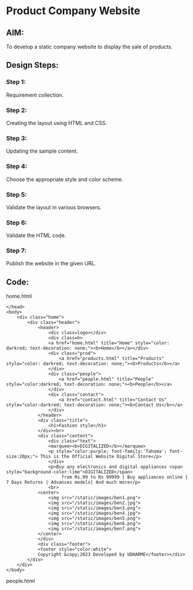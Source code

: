 # Product Company Website
## AIM:
To develop a static company website to display the sale of products.

## Design Steps:

### Step 1:
Requirement collection.

### Step 2:
Creating the layout using HTML and CSS.

### Step 3:
Updating the sample content.

### Step 4:
Choose the appropriate style and color scheme.

### Step 5:
Validate the layout in various browsers.

### Step 6:
Validate the HTML code.

### Step 7:
Publish the website in the given URL.

## Code:
home.html


<!DOCTYPE html>
<html lang="en">
    <head>
        <title>
            Home Page
        </title>
        <meta name="viewport" 
         content="width=device-width, initial-scale=1.0">
        <link rel="stylesheet" href="/static/css/styles.css">
    <style>
    .text{
        color:blueviolet;
        font-family:'Lucida Sans';
        font-size: 30px;
        text-align:center;
    }
    img{
        height: 150px;
        width: 150px;
        align-items:center;
    }
    </style>

    </head>
    <body>
        <div class="home">
            <div class="header">
                <header>
                    <div class=logo></div>
                    <div class=h>
                    <a href="home.html" title="Home" style="color: darkred; text-decoration: none;"><b>Home</b></a></div>
                    <div class="prod">
                        <a href="products.html" title="Products" style="color: darkred; text-decoration: none;"><b>Products</b></a>
                    </div>
                    <div class="people">
                        <a href="people.html" title="People" style="color:darkred; text-decoration: none;"><b>People</b></a>
                    </div>
                    <div class="contact">
                        <a href="contact.html" title="Contact Us" style="color:darkred; text-decoration: none;"><b>Contact Us</b></a>
                    </div>
                </header>
                <div class="title">
                    <h1>Fashion style</h1>
                </div><br>
                <div class="content">
                    <div class="text">
                    <marquee><b>DIGITALIZED</b></marquee>
                    <p style="color:purple; font-family:'Tahoma'; font-size:20px;"> This is the Official Website Digital Store</p>
                    </div>
                    <p>Buy any electronics and digital appliances <span style="background-color:lime">DIGITALIZED</span>
                         from Rs.99 to Rs 99999 | Buy appliances online | 7 Days Returns | Advances models| And much more</p>
                    <br>
                <center>
                    <img src="/static/images/ben1.png">
                    <img src="/static/images/ben2.jpg">
                    <img src="/static/images/ben3.png">
                    <img src="/static/images/ben4.jpg">
                    <img src="/static/images/ben5.png">
                    <img src="/static/images/ben6.png">
                    <img src="/static/images/ben7.png">
                </center>
                </div>
                <div class="footer">
                <footer style="color:white">
                Copyright &copy;2023 Developed by UDHARME</footer></div>
            </div>
        </div>
    </body>
</html>


people.html


<!DOCTYPE html>
<html lang="en">
    <head>
        <title>
            People
        </title>
        <meta name="viewport" content="width=device-width, initial-scale=1.0">
        <link rel="stylesheet" href="/static/css/styles.css">
        <style>
        .home{
            height: 3000px;
            width: 85%;
            border: 12px solid red;
            padding-left:10px;
            padding-right:10px;
            margin-left: auto;
            margin-right:auto;
            background-color:cyan;
        }
        .text{
        color:blueviolet;
        font-family:'Lucida Sans';
        font-size: 30px;
        text-align:center;
        
        }
        .content{
            border:2px solid green;
            background-color:lime;
            width:98%;
            height:2690px;
            padding:10px;
            margin-left:auto;
            margin-right:auto;
        }
        .ceoph{
            background-image: url(/static/images/P1.jpg);
            background-size: 250px;
            background-position-x: center;
            background-repeat: no-repeat;
            border:3px solid gold;
            height:300px;
            width:20%;
            position:relative;
            left: 0px;
            margin-left:auto;
            margin-right: auto;
        }
        .ceo{
            color: red;
            position:relative;
            text-align:center;
            
            
        }
        .manph1{
            background-image: url(/static/images/P2.jpg);
            background-size: 250px;
            background-position-x: center;
            background-repeat: no-repeat;
            border:1px solid black;
            height:300px;
            width:20%;
            position:relative;
            margin-left:auto;
            margin-right:auto;            
        }
        .man1{
            color: red;
            position:relative;
            text-align:center;
            
        }
        .manph2{
            background-image: url(/static/images/P3.jpg);
            background-size: 250px;
            background-position-x: center;
            background-repeat: no-repeat;
            border:1px solid black;
            height:300px;
            width:20%;
            position:relative;
            margin-left:auto;
            margin-right:auto;

            
        }
        .man2{
            color: red;
            position:relative;
            text-align:center;
        }
        
        .amph1{
            background-image: url(/static/images/P4.jpg);
            background-size: 250px;
            background-position-x: center;
            background-repeat: no-repeat;
            border:1px solid black;
            height:300px;
            width:20%;
            position:relative;
            margin-left:auto;
            margin-right:auto;

            
        }
        .am1{
            color: red;
            position:relative;
            text-align:center;
        }

        .amph2{
            background-image: url(/static/images/P6.jpg);
            background-size: 250px;
            background-position-x: center;
            background-repeat: no-repeat;
            border:1px solid black;
            height:220px;
            width:20%;
            position:relative;
            margin-left:auto;
            margin-right:auto;

            
        }
        .am2{
            color: red;
            position:relative;
            text-align:center;
        }
        .amph3{
            background-image: url(/static/images/P5.jpg);
            background-size: 250px;
            background-position-x: center;
            background-repeat: no-repeat;
            border:1px solid black;
            height:250px;
            width:20%;
            position:relative;
            margin-left:auto;
            margin-right:auto;

            
        }
        .am3{
            color: red;
            position:relative;
            text-align:center;
        }
        </style>
    </head>
    <body>
        <div class="home">
            <div class="header">
                <header>
                    <div class=logo></div>
                    <div class=h>
                    <a href="home.html" title="Home" style="color: darkred; text-decoration: none;"><b>Home</b></a></div>
                    <div class="prod">
                        <a href="products.html" title="Products" style="color: darkred; text-decoration: none;"><b>Products</b></a>
                    </div>
                    <div class="people">
                        <a href="people.html" title="People" style="color:darkred; text-decoration: none;"><b>People</b></a>
                    </div>
                    <div class="contact">
                        <a href="contact.html" title="Contact Us" style="color:darkred; text-decoration: none;"><b>Contact Us</b></a>
                    </div>
                </header>
                <div class="title">
                    <h1>People</h1>
                </div><br>
                <div class="content">
                    <div class="text">
                    <p>Board Members</p>
                    <h4><u>Chairman</u></h4>
                    </div>
                    <div class="ceoph"></div>
                    <div class="ceo"><p align="center"><b><h2>Yashwin</h2></b></div>
                    <br>
                    <div class="text">
                        <p><b><u>Head executives</u></b></p><br>
                    </div>
                    <div class="manph1"></div>
                    <div class="man1"><p align="center"><b><h2>Udaya</h2></b></p></div>
                    <div class="manph2"></div>
                    <div class="man2"><p><b><h2>Syed</h2></b></p></div>
                    <br>
                    <div class="text"><p><b><u>Managers</u></b></p></div><br>
                    <div class="amph1"></div>
                    <div class="am1"><p align="center"><b><h2>Shalini</h2></b></p></div>
                    <div class="amph2"></div>
                    <div class="am2"><p align="center"><b><h2>Dharini</h2></b></p></div>
                    <div class="amph3"></div>
                    <div class="text">Thank you so much for your kind support!<br>Hope our products had made you more DIGITALIZED</div>
                </div>
                <div class="footer">
                <footer style="color:white">
                Copyright &copy;2023 Developed by UDHARME</footer></div>
            </div>
        </div>
    </body>
</html>

products.html
<!DOCTYPE html>
<html lang="en">
    <head>
        <title>
            Products
        </title>
        <meta name="viewport" content="width=device-width, initial-scale=1.0">
        <link rel="stylesheet" href="/static/css/styles.css">
        <style>
        .home{
            height: 1555px;
            width: 85%;
            border: 12px solid red;
            padding-left:10px;
            padding-right:10px;
            margin-left: auto;
            margin-right:auto;
            background-color:cyan;
        }
        .text{
            color:blueviolet;
            font-family:'Lucida Sans';
            font-size: 30px;
            text-align:center;
        
        }
        .content{
            border:3px solid red;
            background-color: white;
            width:98%;
            height:1190px;
            padding:10px;
            margin-left:auto;
            margin-right:auto;
        }
        .ph1{
            background-image: url(/static/images/item1.png);
            background-size: 250px;
            background-position-x: center;
            background-repeat: no-repeat;
            border:1px solid black;
            height:200px;
            width:30%;
            position:relative;
            left: 50px;
        }
        .l1{
            color: gold;
            position:relative;
            right:380px;
            
            
        }
        .ph2{
            background-image: url(/static/images/item2.png);
            background-size: 250px;
            background-position-x: center;
            background-repeat: no-repeat;
            border:1px solid black;
            height:200px;
            width:30%;
            position:relative;
            left: 50px;
            
        }
        .l2{
            color: sandybrown;
            position:relative;
            right:380px;
        }
        .ph3{
            background-image: url(/static/images/item3.png);
            background-size: 250px;
            background-position-x: center;
            background-repeat: no-repeat;
            border:1px solid black;
            height:210px;
            width:30%;
            position:relative;
            left: 50px;
            
        }
        .l3{
            color: burlywood;
            position:relative;
            right:380px;
        }
        .ph4{
            background-image: url(/static/images/item4.png);
            background-position-x: center;
            border:1px solid black;
            height:200px;
            width:30%;
            position:relative;
            left: 700px;
            bottom:930px;
            background-size: 310px;
            background-repeat: no-repeat;
            
            
        }
        .l4{
            color: burlywood;
            position:relative;
            left:270px;
            bottom: 930px;
        }
    
        .ph5{
            background-image: url(/static/images/item5.png);
            background-position-x: center;
            border:1px solid black;
            height:200px;
            width:30%;
            position:relative;
            left: 700px;
            bottom:930px;
            background-size: 280px;
            background-repeat: no-repeat;
            
            
        }
        .l5{
            color: cadetblue;
            position:relative;
            left:270px;
            bottom: 930px;
        }

        .ph6{
            background-image: url(/static/images/item6.png);
            background-position-x: center;
            border:1px solid black;
            height:200px;
            width:30%;
            position:relative;
            left: 700px;
            bottom:930px;
            background-size: 280px;
            background-repeat: no-repeat;
            
            
        }
        .l6{
            color: crimson  ;
            position:relative;
            left:270px;
            bottom: 930px;
        }
        .bot{
            text-align:center;
            font-size:larger;
            color:magenta;

        }
        </style>
    </head>
    <body>
        <div class="home">
            <div class="header">
                <header>
                    <div class=logo></div>
                    <div class=h>
                    <a href="home.html" title="Home" style="color: darkred; text-decoration: none;"><b>Home</a></div>
                    <div class="prod">
                        <a href="products.html" title="Products" style="color: darkred; text-decoration: none;"><b>Products</b></a>
                    </div>
                    <div class="people">
                        <a href="people.html" title="People" style="color:darkred; text-decoration: none;"><b>People</b></a>
                    </div>
                    <div class="contact">
                        <a href="contact.html" title="Contact Us" style="color:darkred; text-decoration: none;"><b>Contact Us</b></a>
                    </div>
                </header>
                <div class="title">
                    <h1>Products</h1>
                </div><br>
                <div class="content">
                    <div class="text">
                    <p>These are the products that are available now</p>
                    </div>
                    <div class="ph1"></div>
                    <div class="l1"><p align="center"><b>Bluetooth Earbuds<br> Price: 1999.00</b><br><br><br><br></p></div>
                    <div class="ph2"></div>
                    <div class="l2"><p align="center"><b>Headphones<br> Price: 1899.00</b><br><br><br><br></p></div>
                    <div class="ph3"></div>
                    <div class="l3"><p align="center"><b>Smart Watches<br> Price: 1999.00</b><br<br><br><br></p></div>
                    <div class="ph4"></div>
                    <div class="l4"><p align="center"><b>Walkman<br> Price: 6999.00</b><br><br><br><br></p></div>
                    <div class="ph5"></div>
                    <div class="l5"><p align="center"><b>Pendrives<br> Price: 3999.00</b><br><br><br><br></p></div>
                    <div class="ph6"></div>
                    <div class="l6"><p align="center"><b>Speakers<br> Price: 5999.00</b><br><br><br><br></p></div>
         
                </div>
                <div class="bot"><p>To Order Online: Call 90 80 70 2009</p></div>

                <div class="footer">
                <footer style="color:white">
                Copyright &copy;2023 Developed by Lanford</footer></div>
            </div>
        </div>
    </body>
</html>

contact.html
<!DOCTYPE html>
<html lang="en">
    <head>
        <title>
            Contact Us
        </title>
        <meta name="viewport" 
         content="width=device-width, initial-scale=1.0">
        <link rel="stylesheet" href="/static/css/styles.css">
    <style>
    .text{
        color:blueviolet;
        font-family:'Lucida Sans';
        font-size: 30px;
        text-align:center;
    }
    
    </style>

    </head>
    <body>
        <div class="home">
            <div class="header">
                <header>
                    <div class=logo></div>
                    <div class=h>
                    <a href="home.html" title="Home" style="color: darkred; text-decoration: none;"><b>Home</b></a></div>
                    <div class="prod">
                        <a href="products.html" title="Products" style="color: darkred; text-decoration: none;"><b>Products</b></a>
                    </div>
                    <div class="people">
                        <a href="people.html" title="People" style="color:darkred; text-decoration: none;"><b>People</b></a>
                    </div>
                    <div class="contact">
                        <a href="contact.html" title="Contact Us" style="color:darkred; text-decoration: none;"><b>Contact Us</b></a>
                    </div>
                </header>
                <div class="title">
                    <h1>Contact Us</h1>
                </div><br>
                <div class="content">
                    <div class="text">
                    <p><b>Here are the details about us
                    <h5>Do contact us for any need</h5></b></p>
                    
                    </div>
                    <b><h2>Contact Information:</h2></b>
                    <p><b>&emsp;&ensp;Address:</b>
                        New state,Queens,United States
                    </p>
                    <ul>
                        <li><b>Landline:</b> 4871683254</li>
                        <li><b>Mobile</b>: 57136878</li>
                        <li><b>Facebook</b>: fb/cartoonpro</li>
                        <li><b>Email Id:</b>deeps@fancyuniv.com</li>
                    </ul>
                    <div style="text-align: center;color:violet;font-size:20px;"><b>Use our services and BE yourself!</b></div>

                </div>
                <div class="footer">
                <footer style="color:white">
                Copyright &copy;2023 Developed by UDHARME</footer></div>
            </div>
        </div>
    </body>
</html>


style.css


.home{
            height: 700px;
            width: 85%;
            border: 12px solid red;
            padding-left:10px;
            padding-right:10px;
            margin-left: auto;
            margin-right:auto;
            background-color:cyan;
        }
        .content{
            border:1px solid whitesmoke;
            background-color: white;
            width:95%;
            height:1190px;
            padding:10px;
            margin-left:auto;
            margin-right:auto;
        }
        .header{
            height: 128px;
            width:100%;
            background-image: url(/static/images/header.jpg);
            background-size: cover;
            
        }
        .logo{
            height:18%;
            width: 10%;
            position:absolute;
            background-image: url(/static/images/icon.png);
            background-size:cover;
            
        }
        .prod{
            height:auto;
            width:auto;
            position:relative;
            bottom:10px;
            left:550px;
            border:4px solid transparent;
            text-align:center;
            display: inline;
            padding:15px;
            font-family:'Gill Sans MT';
            font-size: large;  
        }
        .prod:hover{
            background-color:red;
        }
        .people{
            height:auto;
            width:auto;
            position:relative;
            bottom:10px;
            left:700px;
            border:4px solid transparent;
            text-align:center;
            display: inline;
            padding:15px;
            font-family:'Gill Sans MT';
            font-size: large;  
        }
        .people:hover{
            background-color:red;
        }
        .contact{
            height:20px;
            width:10%;
            position:relative;
            bottom:45px;
            left:1000px;
            border:4px solid transparent;
            text-align:center;
            padding:15px;
            font-family:'Gill Sans MT';
            font-size: large;  
        }
        .contact:hover{
            background-color:red;
        }
                
        .h{
            height:20px;
            width:10%;
            position:relative;
            top:30px;
            left:200px;
            border:4px solid transparent;
            text-align:center;
            
            padding:15px;
            font-family:'Gill Sans MT';
            font-size: large;  
        }
        .h:hover{
            background-color:red;
            overflow:hidden;
        }
        .footer{
            border: 15px solid red;
            width:98%;
            height:10px;
            position:relative;
            bottom: 1px;
            background-color:red;
            text-align:center;

        }
        .title{
            border:2px solid pink;
            background-color:yellow;
            padding:1px;
            width:99.7%;
            height: 70px;
            text-align:center;
            font-family:'Impact';
            margin-left:auto;
            margin-right: auto;
            
        }
        .content{
            border:1px solid red;
            background-color: white;
            width:98%;
            height:400px;
            padding:10px;
            margin-left:auto;
            margin-right:auto;

        }

## Output:
HOME:
![image](https://user-images.githubusercontent.com/119401038/215272205-7ec0b6d4-01c1-41e2-a6af-3701ee564dc6.png)

PRODUCTS:
![image](https://user-images.githubusercontent.com/119401038/215272243-27f8b6ef-010f-4bcb-9386-5e277593ec41.png)
![image](https://user-images.githubusercontent.com/119401038/215272277-3d01b450-6dff-4ce6-8ff5-1eb1b9a9a4c4.png)

PEOPLE:
![image](https://user-images.githubusercontent.com/119401038/215272306-52eeac14-d890-43be-bc15-7fb52558108d.png)
![image](https://user-images.githubusercontent.com/119401038/215272347-7087ec4b-d0a1-4c4e-8961-dba99b60e032.png)
![image](https://user-images.githubusercontent.com/119401038/215272371-14e3dfb9-e07d-4893-9ae3-98b2a63dd948.png)
![image](https://user-images.githubusercontent.com/119401038/215272392-29e6f161-654f-4ebd-9694-2f91f1037b95.png)

CONTACT:
![image](https://user-images.githubusercontent.com/119401038/215272408-612e4c1a-1c3d-43cb-8079-81c1e94fbb4d.png)

## Result:
The program for designing company website for sale of products using HTML and CSS is completed successfully.
